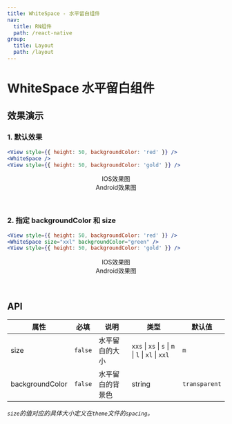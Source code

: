 ```yaml
---
title: WhiteSpace - 水平留白组件
nav:
  title: RN组件
  path: /react-native
group:
  title: Layout
  path: /layout
---
```


# WhiteSpace 水平留白组件

## 效果演示

### 1. 默认效果

```jsx | pure
<View style={{ height: 50, backgroundColor: 'red' }} />
<WhiteSpace />
<View style={{ height: 50, backgroundColor: 'gold' }} />
```

<center>
  <div style={{ display: 'flex', width: 750 }}>
    <div style={{ width: 375 }}>IOS效果图</div>
    <div style={{ width: 375 }}>Android效果图</div>
  </div>
</center>
<center>
  <figure>
    <img
      alt=""
      src="https://td-dev-public.oss-cn-hangzhou.aliyuncs.com/maoyes-app/1607483947000193494.png"
      style={{ width: 375, marginRight: 10, border: "1px solid #ddd" }}
    />
    <img
      alt=""
      src="https://timgsa.baidu.com/timg?image&quality=80&size=b9999_10000&sec=1607430991524&di=24c0bf75a6d0efeff1c48e13829eca72&imgtype=0&src=http%3A%2F%2Fattach.bbs.miui.com%2Fforum%2F201308%2F23%2F220651x9b0h4kru904ozre.jpg"
      style={{ width: 375, border: "1px solid #ddd" }}
    />
  </figure>
</center>

### 2. 指定 backgroundColor 和 size

```jsx | pure
<View style={{ height: 50, backgroundColor: 'red' }} />
<WhiteSpace size="xxl" backgroundColor="green" />
<View style={{ height: 50, backgroundColor: 'gold' }} />
```

<center>
  <div style={{ display: 'flex', width: 750 }}>
    <div style={{ width: 375 }}>IOS效果图</div>
    <div style={{ width: 375 }}>Android效果图</div>
  </div>
</center>
<center>
  <figure>
    <img
      alt=""
      src="https://td-dev-public.oss-cn-hangzhou.aliyuncs.com/maoyes-app/1607484882581015487.png"
      style={{ width: 375, marginRight: 10, border: "1px solid #ddd" }}
    />
    <img
      alt=""
      src="https://timgsa.baidu.com/timg?image&quality=80&size=b9999_10000&sec=1607430991524&di=24c0bf75a6d0efeff1c48e13829eca72&imgtype=0&src=http%3A%2F%2Fattach.bbs.miui.com%2Fforum%2F201308%2F23%2F220651x9b0h4kru904ozre.jpg"
      style={{ width: 375, border: "1px solid #ddd" }}
    />
  </figure>
</center>

## API

| 属性            | 必填    | 说明             | 类型                                                | 默认值        |
| --------------- | ------- | ---------------- | --------------------------------------------------- | ------------- |
| size            | `false` | 水平留白的大小   | `xxs` \| `xs` \| `s` \| `m` \| `l` \| `xl` \| `xxl` | `m`           |
| backgroundColor | `false` | 水平留白的背景色 | string                                              | `transparent` |

_`size`的值对应的具体大小定义在`theme`文件的`spacing`。_
